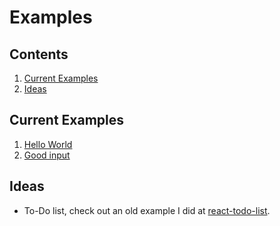 # Examples

## Contents

1. [Current Examples](#current-examples)
1. [Ideas](#ideas)

## Current Examples

1. [Hello World](./hello-world/)
1. [Good input](./good-input/)

## Ideas

- To-Do list, check out an old example I did at [react-todo-list](https://github.com/jofaval/react-todo-list).
